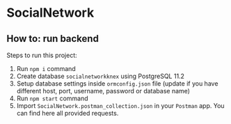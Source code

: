 # SocialNetwork
## How to: run backend

Steps to run this project:

1. Run `npm i` command
2. Create database `socialnetworkknex` using PostgreSQL 11.2
3. Setup database settings inside `ormconfig.json` file (update if you have different host, port, username, password or database name)
4. Run `npm start` command
5. Import `SocialNetwork.postman_collection.json` in your `Postman` app. You can find here all provided requests.
